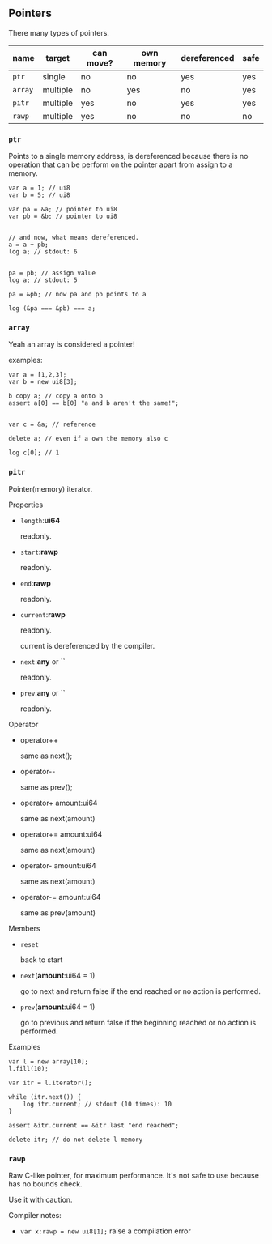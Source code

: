 ## Pointers

There many types of pointers.

| name    | target   | can move? | own memory | dereferenced | safe |
|---------|----------|-----------|------------|--------------|------|
| `ptr`   | single   |    no     |     no     |     yes      |  yes |
| `array` | multiple |    no     |     yes    |     no       |  yes |
| `pitr`  | multiple |    yes    |     no     |     yes      |  yes |
| `rawp`  | multiple |    yes    |     no     |     no       |  no  |


### `ptr`

Points to a single memory address, is dereferenced because there
is no operation that can be perform on the pointer apart from assign to a memory.

```
var a = 1; // ui8
var b = 5; // ui8

var pa = &a; // pointer to ui8
var pb = &b; // pointer to ui8


// and now, what means dereferenced.
a = a + pb;
log a; // stdout: 6


pa = pb; // assign value
log a; // stdout: 5

pa = &pb; // now pa and pb points to a

log (&pa === &pb) === a;

```

### `array`


Yeah an array is considered a pointer!


examples:
```
var a = [1,2,3];
var b = new ui8[3];

b copy a; // copy a onto b
assert a[0] == b[0] "a and b aren't the same!";


var c = &a; // reference

delete a; // even if a own the memory also c

log c[0]; // 1

```

### `pitr`

Pointer(memory) iterator.

Properties
* `length`:**ui64**

  readonly.

* `start`:**rawp**

  readonly.

* `end`:**rawp**

  readonly.

* `current`:**rawp**

  readonly.

  current is dereferenced by the compiler.

* `next`:**any** or ``

  readonly.

* `prev`:**any** or ``

  readonly.


Operator
* operator++

  same as next();

* operator--

  same as prev();

* operator+ amount:ui64

  same as next(amount)

* operator+= amount:ui64

  same as next(amount)

* operator- amount:ui64

  same as next(amount)

* operator-= amount:ui64

  same as prev(amount)


Members
* `reset`

  back to start

* `next`(**amount**:ui64 = 1)

  go to next and return false if the end reached or no action is performed.

* `prev`(**amount**:ui64 = 1)

  go to previous and return false if the beginning reached or no action is performed.


Examples
```
var l = new array[10];
l.fill(10);

var itr = l.iterator();

while (itr.next()) {
    log itr.current; // stdout (10 times): 10
}

assert &itr.current == &itr.last "end reached";

delete itr; // do not delete l memory

```



### `rawp`

Raw C-like pointer, for maximum performance.
It's not safe to use because has no bounds check.

Use it with caution.


Compiler notes:

* `var x:rawp = new ui8[1];` raise a compilation error
